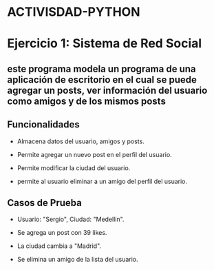 # ACTIVISDAD-PYTHON

# Ejercicio 1: Sistema de Red Social 


## este programa modela un programa de una aplicación de escritorio en el cual se puede agregar un posts, ver información del usuario como amigos y de los mismos posts

## Funcionalidades 

- Almacena datos del usuario, amigos y posts. 

- Permite agregar un nuevo post en el perfil del usuario.

- Permite modificar la ciudad del usuario. 

- permite al usuario eliminar a un amigo del perfil del usuario.


## Casos de Prueba 

- Usuario: "Sergio", Ciudad: "Medellin". 

- Se agrega un post con 39 likes. 

- La ciudad cambia a "Madrid". 

- Se elimina un amigo de la lista del usuario.
